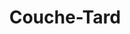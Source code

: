 ---
title: "Couche-Tard"
url: /trois-rivieres/couche-tard-boulevard-thibeau-2/
shop: Lebensmittel
---